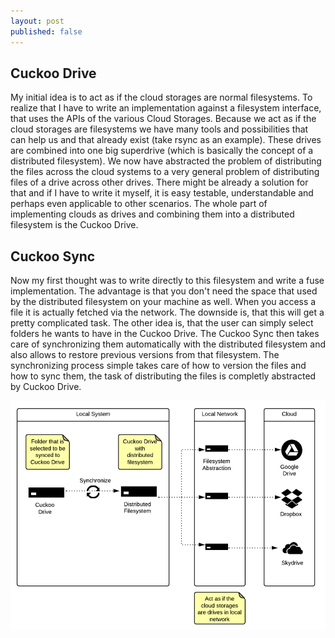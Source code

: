 ```yaml
---
layout: post
published: false
---
```


## Cuckoo Drive
My initial idea is to act as if the cloud storages are normal filesystems. To realize that I have to write an implementation against a filesystem interface, that uses the APIs of the various Cloud Storages. Because we act as if the cloud storages are filesystems we have many tools and possibilities that can help us and that already exist (take rsync as an example).
These drives are combined into one big superdrive (which is basically the concept of a distributed filesystem). We now have abstracted the problem of distributing the files across the cloud systems to a very general problem of distributing files of a drive across other drives. There might be already a solution for that and if I have to write it myself, it is easy testable, understandable and perhaps even applicable to other scenarios. The whole part of implementing clouds as drives and combining them into a distributed filesystem is the Cuckoo Drive.

## Cuckoo Sync

Now my first thought was to write directly to this filesystem and write a fuse implementation. The advantage is that you don't need the space that used by the distributed filesystem on your machine as well. When you access a file it is actually fetched via the network. The downside is, that this will get a pretty complicated task.
The other idea is, that the user can simply select folders he wants to have in the Cuckoo Drive. The Cuckoo Sync then takes care of synchronizing them automatically with the distributed filesystem and also allows to restore previous versions from that filesystem. The synchronizing process simple takes care of how to version the files and how to sync them, the task of distributing the files is completly abstracted by Cuckoo Drive.

![Cuckoo Drive Architecture](/media/cuckoo_drive_architecture.png)